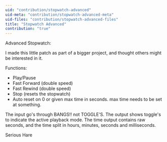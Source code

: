 ```yaml
---
uid: "contribution/stopwatch-advanced"
uid-meta: "contribution/stopwatch-advanced-meta"
uid-files: "contribution/stopwatch-advanced-files"
title: "Stopwatch Advanced"
contribution: "true"
---
```


Advanced Stopwatch:

I made this little patch as part of a bigger project, and thought others might be interested in it.

Functions:
* Play/Pause
* Fast Forward (double speed)
* Fast Rewind (double speed)
* Stop (resets the stopwatch)
* Auto reset on 0 or given max time in seconds. max time needs to be set at something.

The input go's through BANGS!! not TOGGLE'S.
The output shows toggle's to indicate the active playback mode.
The time output contains raw seconds, and the time split in hours, minutes, seconds and milliseconds.

Serious Hare